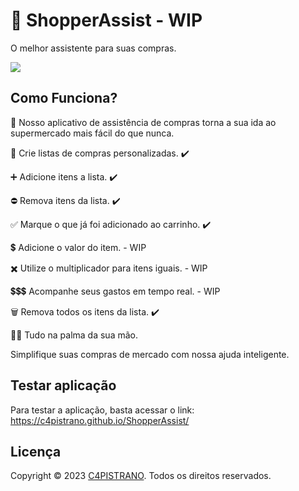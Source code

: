 # 🛒 ShopperAssist - WIP
O melhor assistente para suas compras.

<a href="https://c4pistrano.github.io/ShopperAssist/">
<img src="https://github.com/C4PISTRANO/ShopperAssist/assets/80759812/c033a0ae-1016-4f20-aeb3-78f8bf34ab02">
</a>

## Como Funciona?
📱 Nosso aplicativo de assistência de compras torna a sua ida ao supermercado mais fácil do que nunca. 

📝 Crie listas de compras personalizadas. ✔️

➕ Adicione itens a lista. ✔️

⛔ Remova itens da lista. ✔️

✅ Marque o que já foi adicionado ao carrinho. ✔️

💲 Adicione o valor do item. - WIP

✖️ Utilize o multiplicador para itens iguais. - WIP

💲💲💲 Acompanhe seus gastos em tempo real. - WIP

🗑️ Remova todos os itens da lista. ✔️

🖐🏻 Tudo na palma da sua mão. 

Simplifique suas compras de mercado com nossa ajuda inteligente.

## Testar aplicação
Para testar a aplicação, basta acessar o link: https://c4pistrano.github.io/ShopperAssist/

## Licença
Copyright © 2023 <a href="https://raphaelcapistrano.dev.br">C4PISTRANO</a>. Todos os direitos reservados.
